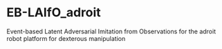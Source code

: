 # EB-LAIfO_adroit
Event-based Latent Adversarial Imitation from Observations for the adroit robot platform for dexterous manipulation
